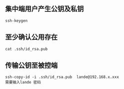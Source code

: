 
##  集中端用户产生公钥及私钥

    ssh-keygen
    
## 至少确认公用存在

    cat .ssh/id_rsa.pub

## 传输公钥至被控端

    ssh-copy-id -i .ssh/id_rsa.pub  lande@192.168.x.xxx
    需要输入lande 密码